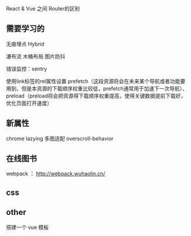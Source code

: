
React & Vue 之间 Router的区别


## 需要学习的

无痕埋点
Hybrid

瀑布流
木桶布局
图片防抖

错误监控：sentry

使用link标签的rel属性设置   prefetch（这段资源将会在未来某个导航或者功能要用到，但是本资源的下载顺序权重比较低，prefetch通常用于加速下一次导航）、preload（preload将会把资源得下载顺序权重提高，使得关键数据提前下载好，优化页面打开速度）

## 新属性

chrome lazying
多图适配
overscroll-behavior

## 在线图书

webpack ： http://webpack.wuhaolin.cn/

## css

## other 

搭建一个 vue 模板

